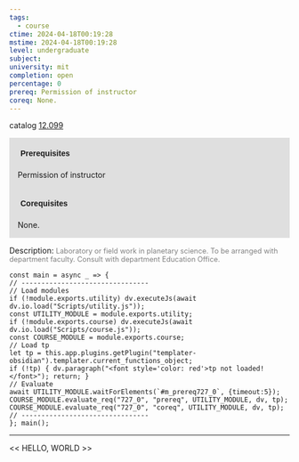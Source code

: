 ```yaml
---
tags:
  - course
ctime: 2024-04-18T00:19:28
mstime: 2024-04-18T00:19:28
level: undergraduate
subject: 
university: mit
completion: open
percentage: 0
prereq: Permission of instructor
coreq: None.
---
```


catalog [12.099](http://student.mit.edu/catalog/m12a.html#12.099)

<span style="display: block; padding: 15px; background-color: rgb(100, 100, 100, 0.2);"><font id="m_prereq727_0" style="display: block; font-family: Arial, sans-serif; font-weight: bold; padding: 5px">Prerequisites</font><br><span id="prereq727_0">Permission of instructor</span></span>
<span style="display: block; padding: 15px; background-color: rgb(100, 100, 100, 0.2);"><font id="m_coreq727_0" style="display: block; font-family: Arial, sans-serif; font-weight: bold; padding: 5px">Corequisites</font><br><span id="coreq727_0">None.</span></span>

<font style="">Description:</font>
<font style="color: grey; font-size: 0.8rem;">Laboratory or field work in planetary science. To be arranged with department faculty. Consult with department Education Office.</font>

```dataviewjs
const main = async _ => {
// --------------------------------
// Load modules
if (!module.exports.utility) dv.executeJs(await dv.io.load("Scripts/utility.js"));
const UTILITY_MODULE = module.exports.utility;
if (!module.exports.course) dv.executeJs(await dv.io.load("Scripts/course.js"));
const COURSE_MODULE = module.exports.course;
// Load tp
let tp = this.app.plugins.getPlugin("templater-obsidian").templater.current_functions_object;
if (!tp) { dv.paragraph("<font style='color: red'>tp not loaded!</font>"); return; }
// Evaluate
await UTILITY_MODULE.waitForElements(`#m_prereq727_0`, {timeout:5});
COURSE_MODULE.evaluate_req("727_0", "prereq", UTILITY_MODULE, dv, tp);
COURSE_MODULE.evaluate_req("727_0", "coreq", UTILITY_MODULE, dv, tp);
// --------------------------------
}; main();
```

---

<< HELLO, WORLD >>
